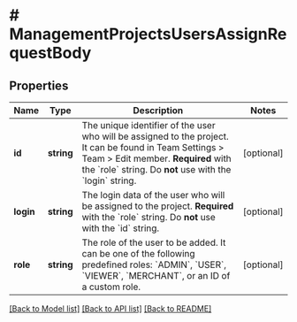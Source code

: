 # # ManagementProjectsUsersAssignRequestBody

## Properties

Name | Type | Description | Notes
------------ | ------------- | ------------- | -------------
**id** | **string** | The unique identifier of the user who will be assigned to the project. It can be found in Team Settings &gt; Team &gt; Edit member. **Required** with the &#x60;role&#x60; string.  Do **not** use with the &#x60;login&#x60; string. | [optional]
**login** | **string** | The login data of the user who will be assigned to the project. **Required** with the &#x60;role&#x60; string.  Do **not** use with the &#x60;id&#x60; string. | [optional]
**role** | **string** | The role of the user to be added. It can be one of the following predefined roles: &#x60;ADMIN&#x60;, &#x60;USER&#x60;, &#x60;VIEWER&#x60;, &#x60;MERCHANT&#x60;, or an ID of a custom role. | [optional]

[[Back to Model list]](../../README.md#models) [[Back to API list]](../../README.md#endpoints) [[Back to README]](../../README.md)
